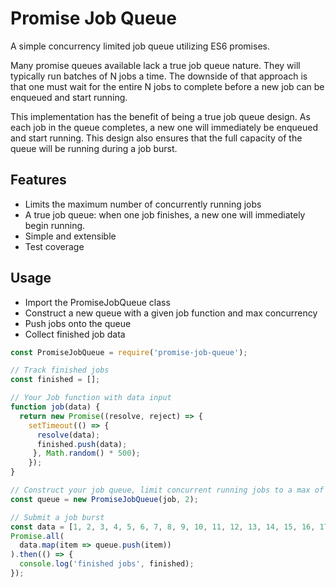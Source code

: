 # Promise Job Queue
A simple concurrency limited job queue utilizing ES6 promises.

Many promise queues available lack a true job queue nature.  They will typically run batches of N jobs a time.  The downside of that approach is that one must wait for the entire N jobs to complete before a new job can be enqueued and start running.

This implementation has the benefit of being a true job queue design.  As each job in the queue completes, a new one will immediately be enqueued and start running.  This design also ensures that the full capacity of the queue will be running during a job burst.

## Features
* Limits the maximum number of concurrently running jobs
* A true job queue: when one job finishes, a new one will immediately begin running.
* Simple and extensible
* Test coverage

## Usage

* Import the PromiseJobQueue class
* Construct a new queue with a given job function and max concurrency
* Push jobs onto the queue
* Collect finished job data

```javascript
const PromiseJobQueue = require('promise-job-queue');

// Track finished jobs
const finished = [];

// Your Job function with data input
function job(data) {
  return new Promise((resolve, reject) => {
    setTimeout(() => {
      resolve(data);
      finished.push(data);
     }, Math.random() * 500);
    });
}

// Construct your job queue, limit concurrent running jobs to a max of 2
const queue = new PromiseJobQueue(job, 2);

// Submit a job burst
const data = [1, 2, 3, 4, 5, 6, 7, 8, 9, 10, 11, 12, 13, 14, 15, 16, 17, 18, 19, 20];
Promise.all(
  data.map(item => queue.push(item))
).then(() => {
  console.log('finished jobs', finished);
});
```
